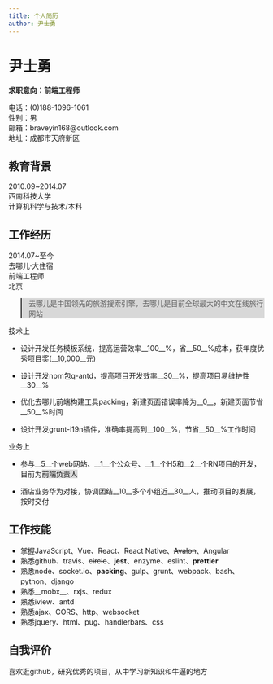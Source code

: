 ```yaml
---
title: 个人简历
author: 尹士勇
---
```

# 尹士勇

__求职意向：前端工程师__
<div class="cv-wrapper">
<div>电话：(0)188-1096-1061</div>
<div>性别：男</div>
</div>
<div class="cv-wrapper">
<div>邮箱：braveyin168@outlook.com</div>
<div >地址：成都市天府新区</div>
</div>



## 教育背景

<div class="cv-wrapper">
<div>2010.09~2014.07</div>
<div>西南科技大学</div>     
<div style="flex: 2">计算机科学与技术/本科</div>
</div>

## 工作经历

<div class="cv-wrapper">
<div>2014.07~至今</div>
<div>去哪儿&middot;大住宿</div>     
<div>前端工程师</div>
<div>北京</div>
</div>

> 去哪儿是中国领先的旅游搜索引擎，去哪儿是目前全球最大的中文在线旅行网站

技术上
- 设计开发任务模板系统，提高运营效率__100__%，省__50__%成本，获年度优秀项目奖(__10,000__元)

- 设计开发npm包q-antd，提高项目开发效率__30__%，提高项目易维护性__30__%

- 优化去哪儿前端构建工具packing，新建页面错误率降为__0__，新建页面节省__50__%时间

- 设计开发grunt-i19n插件，准确率提高到__100__%，节省__50__%工作时间

业务上
- 参与__5__个web网站、__1__个公众号、__1__个H5和__2__个RN项目的开发，目前为<span class="centers">前端负责人</span>

- 酒店业务华为对接，协调团结__10__多个小组近__30__人，推动项目的发展，按时交付





## 工作技能

- 掌握JavaScript、Vue、React、React Native、~~Avalon~~、Angular
- 熟悉github、travis、~~circle~~、__jest__、enzyme、eslint、__prettier__
- 熟悉node、socket.io、__packing__、gulp、grunt、webpack、bash、python、django
- 熟悉__mobx__、rxjs、redux
- 熟悉iview、antd
- 熟悉ajax、CORS、http、websocket
- 熟悉jquery、html、pug、handlerbars、css

## 自我评价

喜欢逛github，研究优秀的项目，从中学习新知识和牛逼的地方

<style scoped>
  .fixedHeaderContainer,
.postHeader,
#docsNav,
.onPageNav,
.blog-recent,
.nav-footer {
    display: none;
}
.navPusher,
.blogContainer .lonePost {
    padding-top: 0;
}
.sideNavVisible .wrapper {
    max-width: 860px !important;
    min-width: 510px;
}
#back-to-top{
  background: #333;
}
blockquote{
  border-left-color: #333;
  background: #d8d8d8;
}
.centers {
    background: #d8d8d8;
}
</style>

